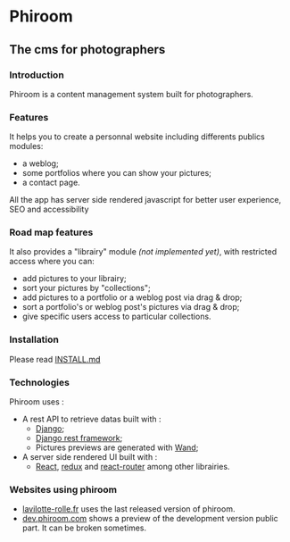 # Phiroom #
## The cms for photographers ##
### Introduction ###
Phiroom is a content management system built for photographers.

### Features ###
It helps you to create a personnal website including differents publics modules:
* a weblog;
* some portfolios where you can show your pictures;
* a contact page.

All the app has server side rendered javascript for better user experience, SEO and accessibility

### Road map features ###
It also provides a "librairy" module *(not implemented yet)*, with restricted access where you can:
* add pictures to your librairy;
* sort your pictures by "collections";
* add pictures to a portfolio or a weblog post via drag & drop;
* sort a portfolio's or weblog post's pictures via drag & drop;
* give specific users access to particular collections.

### Installation ###
Please read [INSTALL.md](/INSTALL.md)

### Technologies ###
Phiroom uses :
* A rest API to retrieve datas built with :
  * [Django](http://docs.wand-py.org/);
  * [Django rest framework](http://docs.wand-py.org/);
  * Pictures previews are generated with [Wand](http://docs.wand-py.org/);
* A server side rendered UI built with :
  * [React](https://facebook.github.io/react/), [redux](http://rackt.org/redux/index.html) and [react-router](https://github.com/rackt/react-router) among other librairies.


### Websites using phiroom ###
* [lavilotte-rolle.fr](http://lavilotte-rolle.fr) uses the last released version of phiroom.
* [dev.phiroom.com](http://dev.phiroom.com/) shows a preview of the development version public part. It can be broken sometimes.

